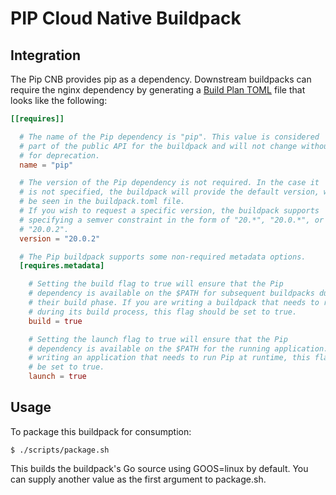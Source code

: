 # PIP Cloud Native Buildpack

## Integration

The Pip CNB provides pip as a dependency. Downstream buildpacks can require the nginx
dependency by generating a [Build Plan
TOML](https://github.com/buildpacks/spec/blob/master/buildpack.md#build-plan-toml)
file that looks like the following:

```toml
[[requires]]

  # The name of the Pip dependency is "pip". This value is considered
  # part of the public API for the buildpack and will not change without a plan
  # for deprecation.
  name = "pip"

  # The version of the Pip dependency is not required. In the case it
  # is not specified, the buildpack will provide the default version, which can
  # be seen in the buildpack.toml file.
  # If you wish to request a specific version, the buildpack supports
  # specifying a semver constraint in the form of "20.*", "20.0.*", or even
  # "20.0.2".
  version = "20.0.2"

  # The Pip buildpack supports some non-required metadata options.
  [requires.metadata]

    # Setting the build flag to true will ensure that the Pip
    # dependency is available on the $PATH for subsequent buildpacks during
    # their build phase. If you are writing a buildpack that needs to run Pip
    # during its build process, this flag should be set to true.
    build = true

    # Setting the launch flag to true will ensure that the Pip
    # dependency is available on the $PATH for the running application. If you are
    # writing an application that needs to run Pip at runtime, this flag should
    # be set to true.
    launch = true
```

## Usage

To package this buildpack for consumption:
```
$ ./scripts/package.sh
```
This builds the buildpack's Go source using GOOS=linux by default. You can supply another value as the first argument to package.sh.
